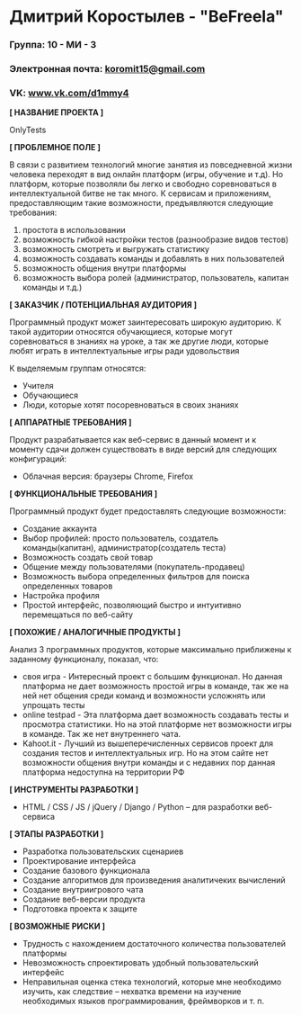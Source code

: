 # Дмитрий Коростылев - "BeFreela"

### Группа: 10 - МИ - 3
### Электронная почта:  koromit15@gmail.com
### VK: www.vk.com/d1mmy4


**[ НАЗВАНИЕ ПРОЕКТА ]**

OnlyTests

**[ ПРОБЛЕМНОЕ ПОЛЕ ]**

В связи с развитием технологий многие занятия из повседневной жизни человека переходят в вид онлайн платформ (игры, обучение и т.д). Но платформ, которые позволяли бы легко и свободно соревноваться в интеллектуальной битве не так много.
К сервисам и приложениям, предоставляющим такие возможности, предъявляются следующие требования:
1. простота в использовании
2. возможность гибкой настройки тестов (разнообразие видов тестов)
3. возможность смотреть и выгружать статистику
4. возможность создавать команды и добавлять в них пользователей
5. возможность общения внутри платформы
6. возможность выбора ролей (администратор, пользователь, капитан команды и т.д.)

**[ ЗАКАЗЧИК / ПОТЕНЦИАЛЬНАЯ АУДИТОРИЯ ]**

Программный продукт может заинтересовать широкую аудиторию. К такой аудитории относятся обучающиеся, которые могут соревноваться в знаниях на уроке, а так же другие люди, которые любят играть в интеллектуальные игры ради удовольствия

К выделяемым группам относятся:
* Учителя
* Обучающиеся
* Люди, которые хотят посоревноваться в своих знаниях

**[ АППАРАТНЫЕ ТРЕБОВАНИЯ ]** 

Продукт разрабатывается как веб-сервис в данный момент и к моменту сдачи должен существовать в виде версий для следующих конфигураций:

* Облачная версия: браузеры Chrome, Firefox

**[ ФУНКЦИОНАЛЬНЫЕ ТРЕБОВАНИЯ ]**

Программный продукт будет предоставлять следующие возможности:
* Создание аккаунта
* Выбор профилей: просто пользователь, создатель команды(капитан), администратор(создатель теста)
* Возможность создать свой товар
* Общение между пользователями (покупатель-продавец)
* Возможность выбора определенных фильтров для поиска определенных товаров
* Настройка профиля
* Простой интерфейс, позволяющий быстро и интуитивно перемещаться по веб-сайту


**[ ПОХОЖИЕ / АНАЛОГИЧНЫЕ ПРОДУКТЫ ]**

Анализ 3 программных продуктов, которые максимально приближены к заданному функционалу, показал, что:

* своя игра - Интересный проект с большим функционал. Но данная платформа не дает возможность простой игры в команде, так же на ней нет общения среди команд и возможности усложнять или упрощать тесты
* online testpad - Эта платформа дает возможность создавать тесты и просмотра статистики. Но на этой платформе нет возможности игры в команде. Так же нет внутреннего чата.
* Kahoot.it - Лучший из вышеперечисленных сервисов проект для создания тестов и интеллектуальных игр. Но на этом сайте нет возможности общения внутри команды и с недавних пор данная платформа недоступна на территории РФ

**[ ИНСТРУМЕНТЫ РАЗРАБОТКИ ]**

*	HTML / CSS / JS / jQuery / Django / Python – для разработки веб-сервиса

**[ ЭТАПЫ РАЗРАБОТКИ ]**

*	Разработка пользовательских сценариев
*	Проектирование интерфейса
*	Создание базового функционала
*	Создание алгоритмов для произведения аналитичеких вычислений
*	Создание внутриигрового чата
*	Создание веб-версии продукта
*	Подготовка проекта к защите

**[ ВОЗМОЖНЫЕ РИСКИ ]**

* Трудность с нахождением достаточного количества пользователей платформы
*	Невозможность спроектировать удобный пользовательский интерфейс 
*	Неправильная оценка стека технологий, которые мне необходимо изучить, как следствие – нехватка времени на изучение необходимых языков программирования, фреймворков и т. п.



